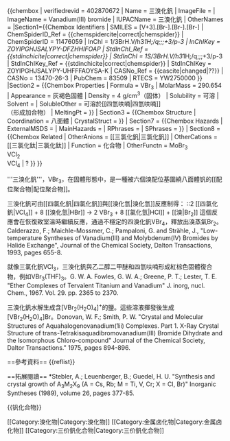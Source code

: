 {{chembox
| verifiedrevid = 402870672
|   Name = 三溴化釩
|   ImageFile = 
|   ImageName = Vanadium(III) bromide
|   IUPACName = 三溴化釩
|   OtherNames = 
|Section1={{Chembox Identifiers
| SMILES = [V+3].[Br-].[Br-].[Br-]
| ChemSpiderID_Ref = {{chemspidercite|correct|chemspider}}
| ChemSpiderID = 11476059
| InChI = 1/3BrH.V/h3*1H;/q;;;+3/p-3
| InChIKey = ZOYIPGHJSALYPY-DFZHHIFOAP
| StdInChI_Ref = {{stdinchicite|correct|chemspider}}
| StdInChI = 1S/3BrH.V/h3*1H;/q;;;+3/p-3
| StdInChIKey_Ref = {{stdinchicite|correct|chemspider}}
| StdInChIKey = ZOYIPGHJSALYPY-UHFFFAOYSA-K
| CASNo_Ref = {{cascite|changed|??}}
| CASNo = 13470-26-3
| PubChem = 83509
| RTECS = YW2750000
  }}
|Section2 = {{Chembox Properties
|   Formula = VBr<sub>3</sub>
|   MolarMass = 290.654
|   Appearance = 灰褐色固體
|   Density = 4 g/cm<sup>3</sup>（固体）
|   Solubility = 可溶
|   Solvent = 
|   SolubleOther = 可溶於[[四氫呋喃|四氫呋喃]]<br />（形成加合物）
|   MeltingPt = 
  }}
| Section3 = {{Chembox Structure
|   Coordination = 八面體
|   CrystalStruct = 
  }}
| Section7 = {{Chembox Hazards
|   ExternalMSDS =
|   MainHazards = 
|   RPhrases = 
|   SPhrases = 
  }}
| Section8 = {{Chembox Related
|   OtherAnions = [[三氯化釩|三氯化釩]]
|   OtherCations = [[三氯化鈦|三氯化鈦]]
|   Function = 化合物
|   OtherFunctn = MoBr<sub>3</sub><br />VCl<sub>2</sub><br />VCl<sub>4</sub>
| ?
  }}
}}

'''三溴化釩'''，VBr<sub>3</sub>，在固體形態中，是一種被六個溴配位基圍繞八面體钒的[[配位聚合物|配位聚合物]]。

三溴化釩可由[[四氯化釩|四氯化釩]]與[[溴化氫|溴化氫]]反應制得：
::2 [[四氯化釩|VCl<sub>4</sub>]]  + 8 [[溴化氫|HBr]]  →  2 VBr<sub>3</sub>  +  8 [[氯化氫|HCl]]  +  [[溴|Br<sub>2</sub>]]
這個反應會在恢復致室溫時繼續反應，通過不穩定的四溴化釩VBr<sub>4</sub>，釋放出溴蒸氣Br<sub>2</sub>。<ref>Calderazzo, F.; Maichle-Mossmer, C.; Pampaloni, G. and Strähle, J., "Low-temperature Syntheses of Vanadium(III) and Molybdenum(IV) Bromides by Halide Exchange", Journal of the Chemical Society, Dalton Transactions, 1993, pages 655-8.</ref>

就像三氯化釩VCl<sub>3</sub>，三溴化釩與乙二醇二甲醚和四氫呋喃形成紅棕色固體復合物，例如VBr<sub>3</sub>(THF)<sub>3</sub>。<ref>G. W. A. Fowles, G. W. A.; Greene,  P. T.; Lester, T. E. "Ether Complexes of Tervalent Titanium and Vanadium" J. inorg, nucl. Chem., 1967. Vol. 29. pp. 2365 to 2370.</ref>

三溴化釩水解生成含[VBr<sub>2</sub>(H<sub>2</sub>O)<sub>4</sub>]<sup>+</sup>的鹽。這些溶液揮發後生成[VBr<sub>2</sub>(H<sub>2</sub>O)<sub>4</sub>]Br。<ref>Donovan,  W. F.; Smith, P. W. "Crystal and Molecular Structures of Aquahalogenovanadium(1ii) Complexes. Part 1. X-Ray Crystal Structure of trans-Tetrakisaquadibromovanadium(III) Bromide Dihydrate and the lsomorphous Chloro-compound" Journal of the Chemical Society, Daltor Transactions." 1975, pages 894-896.</ref>

==參考資料==
{{reflist}}

==拓展閱讀==
*Stebler, A.; Leuenberger, B.; Guedel, H. U.  "Synthesis and crystal growth of A<sub>3</sub>M<sub>2</sub>X<sub>9</sub> (A = Cs, Rb; M = Ti, V, Cr; X = Cl, Br)"    Inorganic Syntheses  (1989),  volume 26, pages 377-85.

{{钒化合物}}

[[Category:溴化物|Category:溴化物]]
[[Category:金属卤化物|Category:金属卤化物]]
[[Category:三价釩化合物|Category:三价釩化合物]]